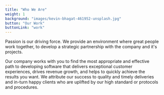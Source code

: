 ```yaml
---
title: "Who We Are"
weight: 1
background: "images/kevin-bhagat-461952-unsplash.jpg"
button: "Our Work"
buttonLink: "work"
---
```


Passion is our driving force. We provide an environment where great people work together, to develop a strategic partnership with the company and it's projects.

Our company works with you to find the most appropriate and effective path to developing software that delivers exceptional customer experiences, drives revenue growth, and helps to quickly achieve the results you want. We attribute our success to quality and timely deliveries and in-turn happy clients who are uplifted by our high standard or protocols and procedures.

